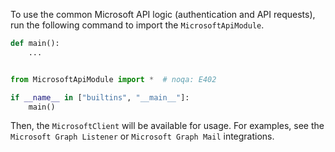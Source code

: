 To use the common Microsoft API logic (authentication and API requests), run the following command to import the `MicrosoftApiModule`.

```python
def main():
    ...


from MicrosoftApiModule import *  # noqa: E402

if __name__ in ["builtins", "__main__"]:
    main()
```

Then, the `MicrosoftClient` will be available for usage. For examples, see the `Microsoft Graph Listener` or `Microsoft Graph Mail` integrations.
